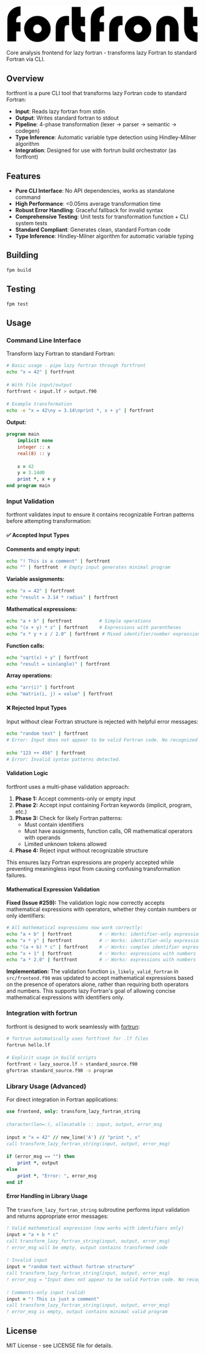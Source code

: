 ![fortfront](media/logo.svg)

Core analysis frontend for lazy fortran - transforms lazy Fortran to standard Fortran via CLI.

## Overview

fortfront is a pure CLI tool that transforms lazy Fortran code to standard Fortran:
- **Input**: Reads lazy fortran from stdin
- **Output**: Writes standard fortran to stdout
- **Pipeline**: 4-phase transformation (lexer → parser → semantic → codegen)
- **Type Inference**: Automatic variable type detection using Hindley-Milner algorithm
- **Integration**: Designed for use with fortrun build orchestrator (as fortfront)

## Features

- **Pure CLI Interface**: No API dependencies, works as standalone command
- **High Performance**: <0.05ms average transformation time
- **Robust Error Handling**: Graceful fallback for invalid syntax
- **Comprehensive Testing**: Unit tests for transformation function + CLI system tests
- **Standard Compliant**: Generates clean, standard Fortran code
- **Type Inference**: Hindley-Milner algorithm for automatic variable typing

## Building

```bash
fpm build
```

## Testing

```bash
fpm test
```

## Usage

### Command Line Interface

Transform lazy Fortran to standard Fortran:

```bash
# Basic usage - pipe lazy fortran through fortfront
echo "x = 42" | fortfront

# With file input/output
fortfront < input.lf > output.f90

# Example transformation
echo -e "x = 42\ny = 3.14\nprint *, x + y" | fortfront
```

**Output:**
```fortran
program main
    implicit none
    integer :: x
    real(8) :: y

    x = 42
    y = 3.14d0
    print *, x + y
end program main
```

### Input Validation

fortfront validates input to ensure it contains recognizable Fortran patterns before attempting transformation:

#### ✅ Accepted Input Types

**Comments and empty input:**
```bash
echo "! This is a comment" | fortfront
echo "" | fortfront  # Empty input generates minimal program
```

**Variable assignments:**
```bash
echo "x = 42" | fortfront
echo "result = 3.14 * radius" | fortfront
```

**Mathematical expressions:**
```bash
echo "a + b" | fortfront          # Simple operations
echo "(x + y) * z" | fortfront    # Expressions with parentheses
echo "x * y + z / 2.0" | fortfront # Mixed identifier/number expressions
```

**Function calls:**
```bash
echo "sqrt(x) + y" | fortfront
echo "result = sin(angle)" | fortfront
```

**Array operations:**
```bash
echo "arr(i)" | fortfront
echo "matrix(i, j) = value" | fortfront
```

#### ❌ Rejected Input Types

Input without clear Fortran structure is rejected with helpful error messages:

```bash
echo "random text" | fortfront
# Error: Input does not appear to be valid Fortran code. No recognized Fortran patterns found.

echo "123 ++ 456" | fortfront  
# Error: Invalid syntax patterns detected.
```

#### Validation Logic

fortfront uses a multi-phase validation approach:

1. **Phase 1:** Accept comments-only or empty input
2. **Phase 2:** Accept input containing Fortran keywords (implicit, program, etc.)
3. **Phase 3:** Check for likely Fortran patterns:
   - Must contain identifiers
   - Must have assignments, function calls, OR mathematical operators with operands
   - Limited unknown tokens allowed
4. **Phase 4:** Reject input without recognizable structure

This ensures lazy Fortran expressions are properly accepted while preventing meaningless input from causing confusing transformation failures.

#### Mathematical Expression Validation

**Fixed (Issue #259):** The validation logic now correctly accepts mathematical expressions with operators, whether they contain numbers or only identifiers:

```bash
# All mathematical expressions now work correctly:
echo "a + b" | fortfront          # ✅ Works: identifier-only expressions accepted
echo "x * y" | fortfront          # ✅ Works: identifier-only expressions accepted
echo "(a + b) * c" | fortfront    # ✅ Works: complex identifier expressions accepted
echo "x + 1" | fortfront          # ✅ Works: expressions with numbers accepted
echo "a * 2.0" | fortfront        # ✅ Works: expressions with numbers accepted
```

**Implementation:** The validation function `is_likely_valid_fortran` in `src/frontend.f90` was updated to accept mathematical expressions based on the presence of operators alone, rather than requiring both operators and numbers. This supports lazy Fortran's goal of allowing concise mathematical expressions with identifiers only.

### Integration with fortrun

fortfront is designed to work seamlessly with [fortrun](https://github.com/lazy-fortran/fortrun):

```bash
# fortrun automatically uses fortfront for .lf files
fortrun hello.lf

# Explicit usage in build scripts
fortfront < lazy_source.lf > standard_source.f90
gfortran standard_source.f90 -o program
```

### Library Usage (Advanced)

For direct integration in Fortran applications:

```fortran
use frontend, only: transform_lazy_fortran_string

character(len=:), allocatable :: input, output, error_msg

input = "x = 42" // new_line('A') // "print *, x"
call transform_lazy_fortran_string(input, output, error_msg)

if (error_msg == "") then
    print *, output
else
    print *, "Error: ", error_msg
end if
```

#### Error Handling in Library Usage

The `transform_lazy_fortran_string` subroutine performs input validation and returns appropriate error messages:

```fortran
! Valid mathematical expression (now works with identifiers only)
input = "a + b * c"
call transform_lazy_fortran_string(input, output, error_msg)
! error_msg will be empty, output contains transformed code

! Invalid input 
input = "random text without fortran structure"
call transform_lazy_fortran_string(input, output, error_msg)
! error_msg = "Input does not appear to be valid Fortran code. No recognized Fortran patterns found."

! Comments-only input (valid)
input = "! This is just a comment"
call transform_lazy_fortran_string(input, output, error_msg)
! error_msg is empty, output contains minimal valid program
```

## License

MIT License - see LICENSE file for details.

